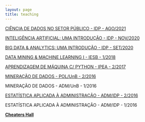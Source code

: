 ```yaml
---
layout: page
title: teaching
---
```


[CIÊNCIA DE DADOS NO SETOR PÚBLICO - IDP - AGO/2021](https://www.idp.edu.br/openclass/dados-do-setor-publico/)

[INTELIGÊNCIA ARTIFICIAL: UMA INTRODUÇÃO - IDP - NOV/2020](https://www.idp.edu.br/openclass/inteligencia-artificial-uma-introducao/)

[BIG DATA & ANALYTICS: UMA INTRODUÇÃO - IDP - SET/2020](https://www.idp.edu.br/openclass/big-data-e-data-analytics-uma-introducao/)

[DATA MINING & MACHINE LEARNING I - IESB - 1/2018](/teaching/iesb1)

[APRENDIZAGEM DE MÁQUINA C/ PYTHON - IPEA - 2/2017](/teaching/ipea)

[MINERAÇÃO DE DADOS - POL/UnB - 2/2016](/teaching/mineracao)

MINERAÇÃO DE DADOS - ADM/UnB - 1/2016

[ESTATÍSTICA APLICADA À ADMINISTRAÇÃO - ADM/IDP - 2/2016](/teaching/estatistica)

ESTATÍSTICA APLICADA À ADMINISTRAÇÃO - ADM/IDP - 1/2016

**[Cheaters Hall](/teaching/cheaters_hall)**